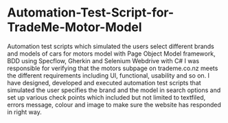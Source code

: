 # Automation-Test-Script-for-TradeMe-Motor-Model
Automation test scripts which simulated the users select different brands and models of cars for motors model with Page Object Model framework, BDD using Specflow, Gherkin and Selenium Webdrive with C#
I was responsible for verifying that the motors subpage on trademe.co.nz meets the different requirements including UI, functional, usability and so on.
I have designed, developed and executed automation test scripts that simulated the user specifies the brand and the model in search options and set up various check points which included but not limited to textfiled, errors message, colour and image to make sure the website has responded in right way. 
